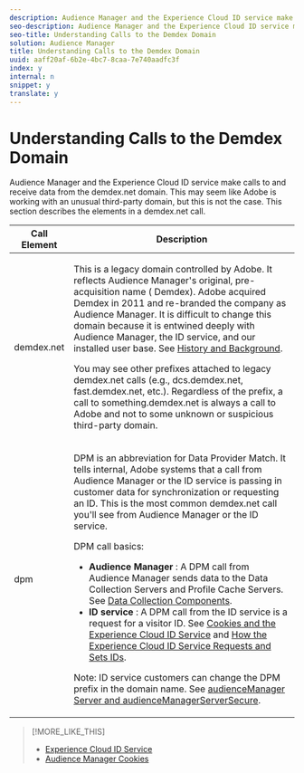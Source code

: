 ```yaml
---
description: Audience Manager and the Experience Cloud ID service make calls to and receive data from the demdex.net domain. This may seem like Adobe is working with an unusual third-party domain, but this is not the case. This section describes the elements in a demdex.net call.
seo-description: Audience Manager and the Experience Cloud ID service make calls to and receive data from the demdex.net domain. This may seem like Adobe is working with an unusual third-party domain, but this is not the case. This section describes the elements in a demdex.net call.
seo-title: Understanding Calls to the Demdex Domain
solution: Audience Manager
title: Understanding Calls to the Demdex Domain
uuid: aaff20af-6b2e-4bc7-8caa-7e740aadfc3f
index: y
internal: n
snippet: y
translate: y
---
```


# Understanding Calls to the Demdex Domain

Audience Manager and the Experience Cloud ID service make calls to and receive data from the demdex.net domain. This may seem like Adobe is working with an unusual third-party domain, but this is not the case. This section describes the elements in a demdex.net call.

<table id="table_B846CBEDDA4C4AD19416F7C27FC325C6"> 
 <thead> 
  <tr> 
   <th colname="col1" class="entry"> Call Element </th> 
   <th colname="col2" class="entry"> Description </th> 
  </tr> 
 </thead>
 <tbody> 
  <tr> 
   <td colname="col1"> <p> <span class="codeph"> demdex.net</span> </p> </td> 
   <td colname="col2"> <p>This is a legacy domain controlled by <span class="keyword"> Adobe</span>. It reflects <span class="keyword"> Audience Manager</span>'s original, pre-acquisition name (<span class="keyword"> Demdex</span>). <span class="keyword"> Adobe</span> acquired <span class="keyword"> Demdex</span> in 2011 and re-branded the company as <span class="keyword"> Audience Manager</span>. It is difficult to change this domain because it is entwined deeply with <span class="keyword"> Audience Manager</span>, the <span class="wintitle"> ID service</span>, and our installed user base. See <a href="../c_am_overview_intro/aam-overview.md#concept_9848102C14C44A4D9BFC13A0CBE81F8E" format="dita" scope="local"> History and Background</a>. </p> <p>You may see other prefixes attached to legacy <span class="codeph"> demdex.net</span> calls (e.g., <span class="codeph"> dcs.demdex.net</span>, <span class="codeph"> fast.demdex.net</span>, etc.). Regardless of the prefix, a call to <span class="codeph"><span class="varname"> something</span>.demdex.net</span> is always a call to <span class="keyword"> Adobe</span> and not to some unknown or suspicious third-party domain. </p> </td> 
  </tr> 
  <tr> 
   <td colname="col1"> <p> <span class="codeph"> dpm</span> </p> </td> 
   <td colname="col2"> <p><span class="wintitle"> DPM</span> is an abbreviation for <span class="wintitle"> Data Provider Match</span>. It tells internal, <span class="keyword"> Adobe</span> systems that a call from <span class="keyword"> Audience Manager</span> or the <span class="wintitle"> ID service</span> is passing in customer data for synchronization or requesting an ID. This is the most common <span class="codeph"> demdex.net</span> call you'll see from <span class="keyword"> Audience Manager</span> or the <span class="wintitle"> ID service</span>. </p> <p><span class="wintitle"> DPM</span> call basics: </p> <p> 
     <ul id="ul_44023BB060774518BE414EE10820C141"> 
      <li id="li_0F94D1988A6944BA885FD40AB26FC49F"> <b> <span class="keyword"> Audience Manager</span> </b>: A <span class="wintitle"> DPM</span> call from <span class="keyword"> Audience Manager</span> sends data to the <span class="wintitle"> Data Collection Servers</span> and <span class="wintitle"> Profile Cache Servers</span>. See <a href="../reference/system-components/components-data-collection.md#concept_66CFFEBF5E8B41ED94082D562A93506E" format="dita" scope="local"> Data Collection Components</a>. </li> 
      <li id="li_5A7EA9EE16EE4D828F0A24AE2B969122"> <b> <span class="wintitle"> ID service</span> </b>: A <span class="wintitle"> DPM</span> call from the <span class="wintitle"> ID service</span> is a request for a visitor ID. See <a href="https://marketing.adobe.com/resources/help/en_US/mcvid/mcvid_cookies.html" format="https" scope="external"> Cookies and the Experience Cloud ID Service</a> and <a href="https://marketing.adobe.com/resources/help/en_US/mcvid/mcvid_id_request.html" format="https" scope="external"> How the Experience Cloud ID Service Requests and Sets IDs</a>. </li> 
     </ul> </p> <p> <p>Note:  <span class="wintitle"> ID service</span> customers can change the <span class="wintitle"> DPM</span> prefix in the domain name. See <a href="https://marketing.adobe.com/resources/help/en_US/mcvid/mcvid-subdomain-config.html" format="https" scope="external"> audienceManager Server and audienceManagerServerSecure</a>. </p> </p> </td> 
  </tr> 
 </tbody> 
</table>

>[!MORE_LIKE_THIS]
>
>* [Experience Cloud ID Service](https://marketing.adobe.com/resources/help/en_US/mcvid/)
>* [Audience Manager Cookies](https://marketing.adobe.com/resources/help/en_US/whitepapers/cookies/cookies_am.html)
